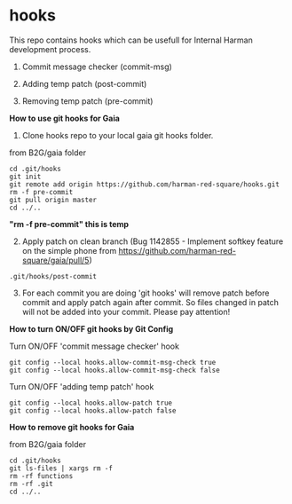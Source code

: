 # hooks
This repo contains hooks which can be usefull for Internal Harman development process.

1. Commit message checker (commit-msg)

2. Adding temp patch (post-commit)

3. Removing temp patch (pre-commit)


**How to use git hooks for Gaia**

1) Clone hooks repo to your local gaia git hooks folder.

from B2G/gaia folder
```
cd .git/hooks
git init
git remote add origin https://github.com/harman-red-square/hooks.git
rm -f pre-commit
git pull origin master
cd ../..
```
**"rm -f pre-commit" this is temp**

2) Apply patch on clean branch (Bug 1142855 - Implement softkey feature on the simple phone from https://github.com/harman-red-square/gaia/pull/5)
```
.git/hooks/post-commit
```

3) For each commit you are doing 'git hooks' will remove patch before commit and apply patch again after commit.
So files changed in patch will not be added into your commit.
Please pay attention!

**How to turn ON/OFF git hooks by Git Config**

Turn ON/OFF 'commit message checker' hook
```
git config --local hooks.allow-commit-msg-check true
git config --local hooks.allow-commit-msg-check false
```
Turn ON/OFF 'adding temp patch' hook

```
git config --local hooks.allow-patch true
git config --local hooks.allow-patch false
```

**How to remove git hooks for Gaia**

from B2G/gaia folder
```
cd .git/hooks
git ls-files | xargs rm -f
rm -rf functions
rm -rf .git
cd ../..
```
